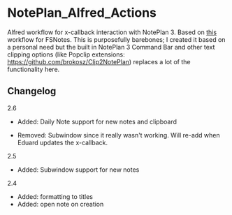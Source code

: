 # NotePlan_Alfred_Actions
Alfred workflow for x-callback interaction with NotePlan 3. Based on [this](https://github.com/glushchenko/fsnotes/wiki/Alfred-Workflow) workflow for FSNotes. This is purposefully barebones; I created it based on a personal need but the built in NotePlan 3 Command Bar and other text clipping options (like Popclip extensions: https://github.com/brokosz/Clip2NotePlan) replaces a lot of the functionality here. 

## Changelog
2.6
+ Added: Daily Note support for new notes and clipboard
- Removed: Subwindow since it really wasn't working. Will re-add when Eduard updates the x-callback. 


2.5
+ Added: Subwindow support for new notes

2.4
+ Added: formatting to titles
+ Added: open note on creation

